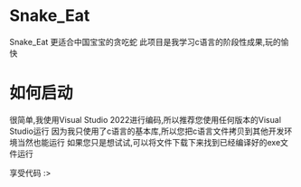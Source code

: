 # Snake_Eat
Snake_Eat 更适合中国宝宝的贪吃蛇
此项目是我学习c语言的阶段性成果,玩的愉快

# 如何启动
很简单,我使用Visual Studio 2022进行编码,所以推荐您使用任何版本的Visual Studio运行
因为我只使用了c语言的基本库,所以您把c语言文件拷贝到其他开发环境当然也能运行
如果您只是想试试,可以将文件下载下来找到已经编译好的exe文件运行

享受代码 :>
